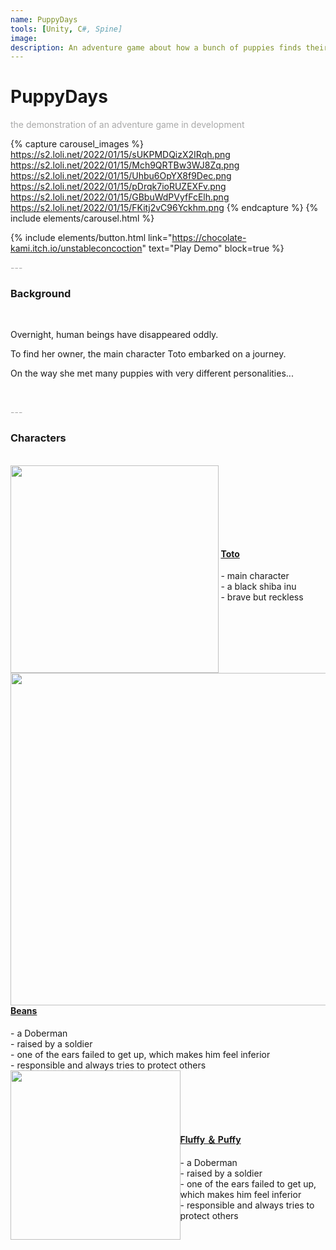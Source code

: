 ```yaml
---
name: PuppyDays
tools: [Unity, C#, Spine]
image: 
description: An adventure game about how a bunch of puppies finds their disappeared owners
---
```


# PuppyDays

<p style="color:DarkGrey">
the demonstration of an adventure game in development
</p>

{% capture carousel_images %}
https://s2.loli.net/2022/01/15/sUKPMDQizX2IRqh.png
https://s2.loli.net/2022/01/15/Mch9QRTBw3WJ8Zq.png
https://s2.loli.net/2022/01/15/Uhbu6OpYX8f9Dec.png
https://s2.loli.net/2022/01/15/pDrqk7ioRUZEXFv.png
https://s2.loli.net/2022/01/15/GBbuWdPVyfFcElh.png
https://s2.loli.net/2022/01/15/FKitj2vC96Yckhm.png
{% endcapture %}
{% include elements/carousel.html %}

{% include elements/button.html link="https://chocolate-kami.itch.io/unstableconcoction" text="Play Demo" block=true %}

<p class="text-center" style="color:DarkGrey">
---
</p>

<h3 class="text-center"> 
Background
</h3>
<br>

Overnight, human beings have disappeared oddly.

To find her owner, the main character Toto embarked on a journey.

On the way she met many puppies with very different personalities...

<br>
<p class="text-center" style="color:DarkGrey">
---
</p>

<h3 class="text-center"> 
Characters
</h3>
<br>

<!-- <img style="margin-right:150px;float:right" width="332.5" src="https://s2.loli.net/2022/01/15/tfevim5SEoxMpdK.png"/>

<div style="margin-left:50px;padding:150px">
<h4><u>Toto</u></h4>
- main character
<br>
- a black shiba inu
<br>
- brave but reckless
</div> -->

<div class="text-center">
<div id="qr" style="display:inline-block; align: center;vertical-align: middle;">
  <img src="https://s2.loli.net/2022/01/15/tfevim5SEoxMpdK.png" width="332.5">
</div>
<div style="display:inline-block;vertical-align: middle;">
  <h4><u>Toto</u></h4>
- main character
<br>
- a black shiba inu
<br>
- brave but reckless
</div>

<img style="float:left" width="532" src="https://s2.loli.net/2022/01/15/ALrbOtgRYGKCwfs.png"/>

<div style="margin-top:300px;">
<h4><u>Beans</u></h4>
- a Doberman
<br>
- raised by a soldier
<br>
- one of the ears failed to get up, which makes him feel inferior
<br>
- responsible and always tries to protect others
</div>

<img style="float:left" width="271.5" src="https://s2.loli.net/2022/01/15/21cfrXT94zadjvC.png"/>

<div style="margin-top:100px;">
<h4><u>Fluffy ＆ Puffy</u></h4>
- a Doberman
<br>
- raised by a soldier
<br>
- one of the ears failed to get up, which makes him feel inferior
<br>
- responsible and always tries to protect others
</div>

